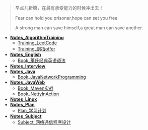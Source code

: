 > 早点儿折腾，在最有承受能力的时候冲出去！
>
> Fear can hold you prisoner,hope can set you free.
>
> A strong man can save himself,a great man can save another.   

+ [**Notes_AlgorithmTraining**](Notes_AlgorithmTraining)
  + [Training_LeetCode](Notes_AlgorithmTraining/Training_LeetCode)
  + [Training_剑指offer](Notes_AlgorithmTraining/Training_剑指offer)
+ [**Notes_English**](Notes_English)
  + [Book_莱氏经典英语语法](Notes_English/Book_莱氏经典英语语法)
+ [**Notes_Interview**](Notes_Interview)
+ [**Notes_Java**](Notes_Java)
  + [Book_JavaNetworkProgramming](Notes_Java/Book_JavaNetworkProgramming)
+ **[Notes_JavaWeb](Notes_JavaWeb)**
  + [Book_Maven实战](Notes_JavaWeb/Book_Maven实战)
  + [Book_NettyInAction](Notes_JavaWeb/Book_NettyInAction)
+ [**Notes_Linux**](Notes_Linux)
+ [**Notes_Plan**](Notes_Plan)
  + [Plan_学习计划](Notes_Plan/Plan_学习计划.md)
+ [**Notes_Subject**](Notes_Subject)
  + [Subject_网络通信程序设计](Notes_Subject/Subject_网络通信程序设计)

